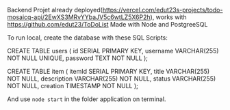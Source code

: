 Backend Projet already deployed(https://vercel.com/edut23s-projects/todo-mosaicq-api/2EwXS3MRvYYbaJV5c6wtLZ5X6P2h), works with https://github.com/edut23/ToDoList
Made with Node and PostgreeSQL

To run local, create the database with these
SQL Scripts:

CREATE TABLE users (
    id SERIAL PRIMARY KEY,
    username VARCHAR(255) NOT NULL UNIQUE,
    password TEXT NOT NULL
);

CREATE TABLE item (
    itemId SERIAL PRIMARY KEY,
    title VARCHAR(255) NOT NULL,
	description VARCHAR(255) NOT NULL,
    status VARCHAR(255) NOT NULL,
    creation TIMESTAMP NOT NULL
);

And use `node start` in the folder application on terminal.


